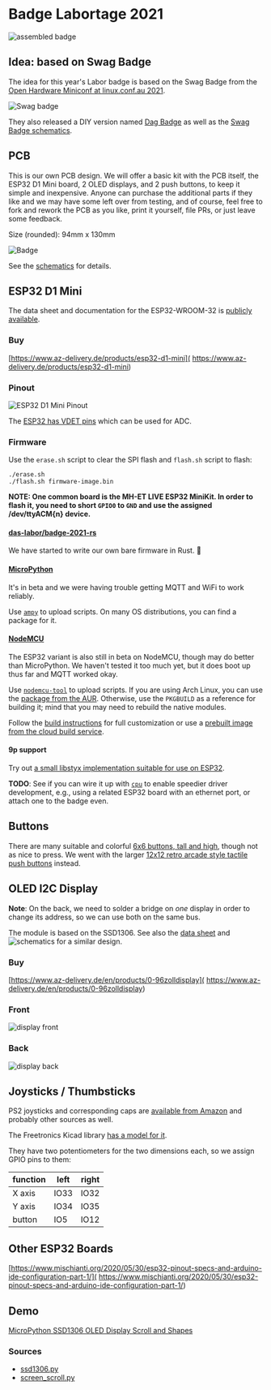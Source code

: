 # Badge Labortage 2021

![assembled badge](img/badge-lt21.jpg)

## Idea: based on Swag Badge

The idea for this year's Labor badge is based on the Swag Badge from the
[Open Hardware Miniconf at linux.conf.au 2021](
https://linux.conf.au/programme/miniconfs/open-hardware/).

![Swag badge](
http://www.openhardwareconf.org/images/thumb/e/e7/Swag_badge_render_2020-09-30.jpg/360px-Swag_badge_render_2020-09-30.jpg)

They also released a DIY version named [Dag Badge](
http://www.openhardwareconf.org/wiki/Swagbadge2021_Dagbadge) as well as the
[Swag Badge schematics](https://github.com/CCHS-Melbourne/Swag-Badge).

## PCB

This is our own PCB design. We will offer a basic kit with the PCB itself, the
ESP32 D1 Mini board, 2 OLED displays, and 2 push buttons, to keep it simple and
inexpensive. Anyone can purchase the additional parts if they like and we may
have some left over from testing, and of course, feel free to fork and rework
the PCB as you like, print it yourself, file PRs, or just leave some feedback.

Size (rounded): 94mm x 130mm

![Badge](badge.png)

See the [schematics](hw/schematics.pdf) for details.

## ESP32 D1 Mini

The data sheet and documentation for the ESP32-WROOM-32 is [publicly available](
https://www.espressif.com/sites/default/files/documentation/esp32-wroom-32_datasheet_en.pdf).

### Buy

[https://www.az-delivery.de/products/esp32-d1-mini](
https://www.az-delivery.de/products/esp32-d1-mini)

### Pinout

![ESP32 D1 Mini Pinout](
https://www.bastelgarage.ch/image/catalog/Artikel/420571-420580/420571-Pinout.jpg)

The [ESP32 has VDET pins](https://www.esp32.com/viewtopic.php?t=187) which can
be used for ADC.

### Firmware

Use the `erase.sh` script to clear the SPI flash and `flash.sh` script to flash:
```
./erase.sh
./flash.sh firmware-image.bin
```

**NOTE: One common board is the MH-ET LIVE ESP32 MiniKit. In order to flash it,
you need to short `GPIO0` to `GND` and use the assigned /dev/ttyACM{n} device.**

#### [das-labor/badge-2021-rs](https://github.com/das-labor/badge-2021)

We have started to write our own bare firmware in Rust. :crab:

#### [MicroPython](https://micropython.org/download/esp32/)

It's in beta and we were having trouble getting MQTT and WiFi to work reliably.

Use [`ampy`](https://github.com/scientifichackers/ampy) to upload scripts. On
many OS distributions, you can find a package for it.

#### [NodeMCU](https://nodemcu.readthedocs.io/en/dev-esp32/)

The ESP32 variant is also still in beta on NodeMCU, though may do better than MicroPython.
We haven't tested it too much yet, but it does boot up thus far and MQTT worked okay.

Use [`nodemcu-tool`](https://github.com/AndiDittrich/NodeMCU-Tool) to upload
scripts. If you are using Arch Linux, you can use the [package from the AUR](
https://aur.archlinux.org/cgit/aur.git/tree/PKGBUILD?h=nodemcu-tool). Otherwise,
use the `PKGBUILD` as a reference for building it; mind that you may need to
rebuild the native modules.

Follow the [build instructions](https://nodemcu.readthedocs.io/en/dev-esp32/build/)
for full customization or use a [prebuilt image from the cloud build service](
https://hostile.education/nodemcu-dev-esp32-13-modules-2021-10-17-00-22-29-float.bin).

#### 9p support

Try out [a small libstyx implementation suitable for use on ESP32](
https://github.com/bhgv/listyx2-9p-C-lib-and-plugins).

**TODO**: See if you can wire it up with [`cpu`](
https://github.com/u-root/cpu) to enable speedier driver development,
e.g., using a related ESP32 board with an ethernet port, or attach
one to the badge even.

## Buttons

There are many suitable and colorful [6x6 buttons, tall and high](
https://www.amazon.de/-/en/dp/B087R5XYJW/), though not as nice to
press. We went with the larger [12x12 retro arcade style tactile
push buttons](https://www.amazon.de/-/en/dp/B07WPBQXJ9) instead.

## OLED I2C Display

**Note**: On the back, we need to solder a bridge on *one* display
in order to change its address, so we can use both on the same bus.

The module is based on the SSD1306. See also the [data sheet](
https://cdn-shop.adafruit.com/datasheets/SSD1306.pdf) and
![schematics for a similar design](
https://cdn-learn.adafruit.com/assets/assets/000/093/884/original/adafruit_products_0-96in_OLED_sch.png).

### Buy

[https://www.az-delivery.de/en/products/0-96zolldisplay](
https://www.az-delivery.de/en/products/0-96zolldisplay)

### Front

![display front](
https://user-images.githubusercontent.com/33422878/37134592-383bf65a-22d4-11e8-8d32-1a8aad043f5f.png)

### Back

![display back](
https://user-images.githubusercontent.com/33422878/37134695-a056b0cc-22d4-11e8-8a5f-b13621fd9ad1.png)

## Joysticks / Thumbsticks

PS2 joysticks and corresponding caps are [available from Amazon](
https://www.amazon.de/-/en/Replacement-DualShock-Controller-Playstation-Screwdriver/dp/B07R7TM177/)
and probably other sources as well.

The Freetronics Kicad library [has a model for it](
https://github.com/freetronics/freetronics_kicad_library/blob/master/freetronics_footprints.pretty/JOYSTICK_W_BUTTON.kicad_mod).

They have two potentiometers for the two dimensions each, so we assign GPIO pins
to them:

|  function  | left | right |
| ---------- | ---- | ----- |
|   X axis   | IO33 |  IO32 |
|   Y axis   | IO34 |  IO35 |
|   button   | IO5  |  IO12 |

## Other ESP32 Boards

[https://www.mischianti.org/2020/05/30/esp32-pinout-specs-and-arduino-ide-configuration-part-1/](
https://www.mischianti.org/2020/05/30/esp32-pinout-specs-and-arduino-ide-configuration-part-1/)

## Demo

[MicroPython SSD1306 OLED Display Scroll and Shapes](
https://randomnerdtutorials.com/micropython-ssd1306-oled-scroll-shapes-esp32-esp8266/)

### Sources

- [ssd1306.py](
  https://github.com/RuiSantosdotme/ESP-MicroPython/raw/master/code/Others/OLED/ssd1306.py)
- [screen_scroll.py](
https://github.com/RuiSantosdotme/Random-Nerd-Tutorials/raw/master/Projects/ESP-MicroPython/oled/screen_scroll.py)
